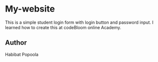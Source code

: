 # My-website
This is a simple student login form with login button and password input.
I learned how to create this at codeBloom online Academy.
## Author
Habibat Popoola
